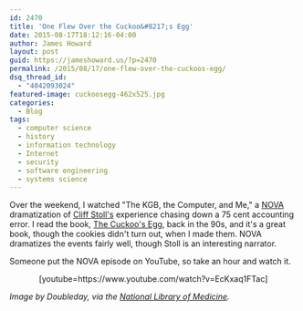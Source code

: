 ```yaml
---
id: 2470
title: 'One Flew Over the Cuckoo&#8217;s Egg'
date: 2015-08-17T18:12:16-04:00
author: James Howard
layout: post
guid: https://jameshoward.us/?p=2470
permalink: /2015/08/17/one-flew-over-the-cuckoos-egg/
dsq_thread_id:
  - "4042093024"
featured-image: cuckoosegg-462x525.jpg
categories:
  - Blog
tags:
  - computer science
  - history
  - information technology
  - Internet
  - security
  - software engineering
  - systems science
---
```

Over the weekend, I watched "The KGB, the Computer, and Me," a <a href="http://www.pbs.org/wgbh/nova/">NOVA</a> dramatization of <a href="http://www.kleinbottle.com/">Cliff Stoll's</a> experience chasing down a 75 cent accounting error.  I read the book, <a href="https://en.wikipedia.org/wiki/The_Cuckoo%27s_Egg">The Cuckoo's Egg</a>, back in the 90s, and it's a great book, though the cookies didn't turn out, when I made them.  NOVA dramatizes the events fairly well, though Stoll is an interesting narrator.

Someone put the NOVA episode on YouTube, so take an hour and watch it.

<center>[youtube=https://www.youtube.com/watch?v=EcKxaq1FTac]</center>

<em>Image by Doubleday, via the <a href="http://www.nlm.nih.gov/archive/20120104/onceandfutureweb/database/secb/case5-artifacts/photo10.html">National Library of Medicine</a>.</em>
